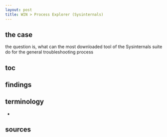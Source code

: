 ```yaml
---
layout: post
title: WIN > Process Explorer (Sysinternals)
---
```

## the case	
the question is, what can the most downloaded tool of the Sysinternals suite do for the general troubleshooting process

## toc
<!-- TOC -->



<!-- /TOC -->

## findings

## terminology
*
 
## sources